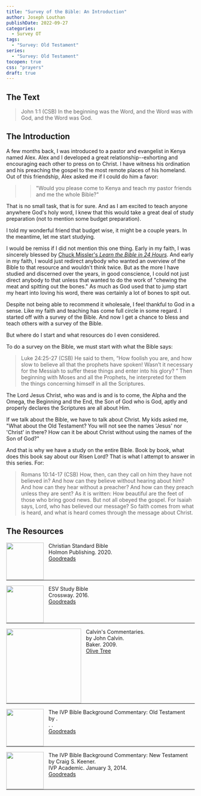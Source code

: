 ```yaml
---
title: "Survey of the Bible: An Introduction"
author: Joseph Louthan
publishDate: 2022-09-27
categories:
  - Survey OT
tags:
  - "Survey: Old Testament"
series:
  - "Survey: Old Testament"
tocopen: true
css: "prayers"
draft: true
---
```

## The Text

>John 1:1 (CSB) In the beginning was the Word, and the Word was with God, and the Word was God.

## The Introduction

A few months back, I was introduced to a pastor and evangelist in Kenya named Alex. Alex and I developed a great relationship--exhorting and encouraging each other to press on to Christ. I have witness his ordination and his preaching the gospel to the most remote places of his homeland. Out of this friendship, Alex asked me if I could do him a favor:

>>"Would you please come to Kenya and teach my pastor friends and me the whole Bible?"

That is no small task, that is for sure. And as I am excited to teach anyone anywhere God's holy word, I knew that this would take a great deal of study preparation (not to mention some budget preparation).

I told my wonderful friend that budget wise, it might be a couple years. In the meantime, let me start studying.

I would be remiss if I did not mention this one thing. Early in my faith, I was sincerely blessed by [Chuck Missler's *Learn the Bible in 24 Hours*](https://www.youtube.com/watch?v=PZ3hESj__M8). And early in my faith, I would just redirect anybody who wanted an overview of the Bible to that resource and wouldn't think twice. But as the more I have studied and discerned over the years, in good conscience, I could not just direct anybody to that unless that wanted to do the work of "chewing the meat and spitting out the bones." As much as God used that to jump start my heart into loving his word, there was certainly a lot of bones to spit out.

Despite not being able to recommend it wholesale, I feel thankful to God in a sense. Like my faith and teaching has come full circle in some regard. I started off with a survey of the Bible. And now I get a chance to bless and teach others with a survey of the Bible.

But where do I start and what resources do I even considered.

To do a survey on the Bible, we must start with what the Bible says:

>Luke 24:25-27 (CSB) He said to them, “How foolish you are, and how slow to believe all that the prophets have spoken! Wasn’t it necessary for the Messiah to suffer these things and enter into his glory? ” Then beginning with Moses and all the Prophets, he interpreted for them the things concerning himself in all the Scriptures.

The Lord Jesus Christ, who was and is and is to come, the Alpha and the Omega, the Beginning and the End, the Son of God who is God, aptly and properly declares the Scriptures are all about Him.

If we talk about the Bible, we have to talk about Christ. My kids asked me, "What about the Old Testament? You will not see the names 'Jesus' nor 'Christ' in there? How can it be about Christ without using the names of the Son of God?"

And that is why we have a study on the entire Bible. Book by book, what does this book say about our Risen Lord? That is what I attempt to answer in this series. For:

>Romans 10:14-17 (CSB) How, then, can they call on him they have not believed in? And how can they believe without hearing about him? And how can they hear without a preacher? And how can they preach unless they are sent? As it is written: How beautiful are the feet of those who bring good news. But not all obeyed the gospel. For Isaiah says, Lord, who has believed our message? So faith comes from what is heard, and what is heard comes through the message about Christ.

## The Resources

<img src="/images/resources/bible-CSB-paperback.jpg" align="left" width="100" style="padding-right: 10px" />Christian Standard Bible  
Holmon Publishing. 2020.  
[Goodreads](https://www.goodreads.com/book/show/30746802-csb-outreach-bible)

<p style="clear:both;">

---

<img src="/images/resources/bible-ESV-study-bible.jpg" align="left" width="100" style="padding-right: 10px" />ESV Study Bible  
Crossway. 2016.  
[Goodreads](https://www.goodreads.com/book/show/5031805-esv-study-bible?ac=1&from_search=true&qid=BEzDEv7NUE&rank=1)

<p style="clear:both;">

---

<img src="/images/resources/commentary-calvin-set.png" align="left" width="200" style="padding-right: 10px" />Calvin's Commentaries.  
by John Calvin.  
Baker. 2009.  
[Olive Tree](https://www.olivetree.com/store/product.php?productid=17517)

<p style="clear:both;">

---

<img src="/images/resources/commentary-ivp-background-ot-walton.jpg" align="left" width="100" style="padding-right: 10px" />The IVP Bible Background Commentary: Old Testament  
by .  
. .  
[Goodreads]()

<p style="clear:both;">

---

<img src="/images/resources/commentary-ivp-background-nt-keener.jpg" align="left" width="100" style="padding-right: 10px" />The IVP Bible Background Commentary: New Testament  
by Craig S. Keener.  
IVP Academic. January 3, 2014.  
[Goodreads](https://www.goodreads.com/book/show/17861691-the-ivp-bible-background-commentary)

<p style="clear:both;">

---

